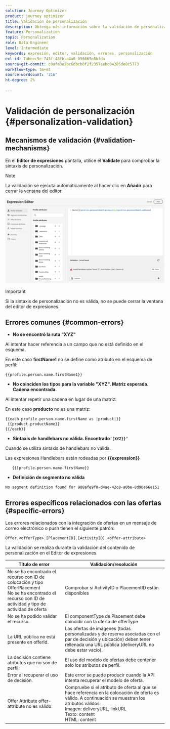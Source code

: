 ```yaml
---
solution: Journey Optimizer
product: journey optimizer
title: Validación de personalización
description: Obtenga más información sobre la validación de personalización y cómo solucionar problemas.
feature: Personalization
topic: Personalization
role: Data Engineer
level: Intermediate
keywords: expresión, editor, validación, errores, personalización
exl-id: 7abeec5e-743f-48fb-a4a6-056665e8bfda
source-git-commit: c0afa3e2bc6dbcb0f2f2357eebc04285de8c5773
workflow-type: tm+mt
source-wordcount: '316'
ht-degree: 2%

---
```


# Validación de personalización {#personalization-validation}

## Mecanismos de validación {#validation-mechanisms}

En el **Editor de expresiones** pantalla, utilice el **Validate** para comprobar la sintaxis de personalización.

>[!NOTE]
> La validación se ejecuta automáticamente al hacer clic en **Añadir** para cerrar la ventana del editor.

![](assets/perso_validation1.png)

>[!IMPORTANT]
> Si la sintaxis de personalización no es válida, no se puede cerrar la ventana del editor de expresiones.

## Errores comunes {#common-errors}

* **No se encontró la ruta &quot;XYZ&quot;**

Al intentar hacer referencia a un campo que no está definido en el esquema.

En este caso **firstName1** no se define como atributo en el esquema de perfil:

```
{{profile.person.name.firstName1}}
```

* **No coinciden los tipos para la variable &quot;XYZ&quot;. Matriz esperada. Cadena encontrada.**

Al intentar repetir una cadena en lugar de una matriz:

En este caso **producto** no es una matriz:

```
{{each profile.person.name.firstName as |product|}}
 {{product.productName}}
{{/each}}
```

* **Sintaxis de handlebars no válida. Encontrado`‘[XYZ}}’`**

Cuando se utiliza sintaxis de handlebars no válida.

Las expresiones Handlebars están rodeadas por **{{expression}}**

```
   {{[profile.person.name.firstName}}
```

* **Definición de segmento no válida**

```
No segment definition found for 988afe9f0-d4ae-42c8-a0be-8d90e66e151
```

## Errores específicos relacionados con las ofertas {#specific-errors}

Los errores relacionados con la integración de ofertas en un mensaje de correo electrónico o push tienen el siguiente patrón:

```
Offer.<offerType>.[PlacementID].[ActivityID].<offer-attribute>
```

La validación se realiza durante la validación del contenido de personalización en el Editor de expresiones.

<table> 
 <thead> 
  <tr> 
   <th> Título de error<br /> </th> 
   <th> Validación/resolución <br /> </th> 
  </tr> 
 </thead> 
 <tbody> 
  <tr> 
   <td>No se ha encontrado el recurso con ID de colocación y tipo OfferPlacement <br/>
No se ha encontrado el recurso con ID de actividad y tipo de actividad de oferta<br/></td> 
   <td>Comprobar si ActivityID o PlacementID están disponibles</td> 
  </tr> 
   <tr> 
   <td>No se ha podido validar el recurso.</td> 
   <td>El componentType de Placement debe coincidir con la oferta de offerType</td> 
  </tr> 
   <tr> 
   <td>La URL pública no está presente en offerId.</td> 
   <td>Las ofertas de imágenes (todas personalizadas y de reserva asociadas con el par de decisión y ubicación) deben tener rellenada una URL pública (deliveryURL no debe estar vacío).</td> 
  </tr> 
  <tr> 
   <td>La decisión contiene atributos que no son de perfil.</td> 
   <td>El uso del modelo de ofertas debe contener solo los atributos de perfil.</td> 
  </tr> 
  <tr> 
   <td>Error al recuperar el uso de decisión.</td> 
   <td>Este error se puede producir cuando la API intenta recuperar el modelo de oferta.</td> 
  </tr>
  <tr> 
   <td>Offer Attribute offer-attribute no es válido.</td> 
   <td>Compruebe si el atributo de oferta al que se hace referencia en la colocación de oferta es válido. A continuación se muestran los atributos válidos: <br/>
Imagen: deliveryURL, linkURL<br/>
Texto: content<br/>
HTML: content<br/></td> 
  </tr> 
 </tbody> 
</table>
